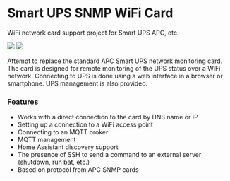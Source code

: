 # Smart UPS SNMP WiFi Card
WiFi network card support project for Smart UPS APC, etc.

![](https://img.shields.io/github/release/AleksandrBraun/Smart-UPS-SNMP-Card.svg) ![](https://img.shields.io/github/issues/AleksandrBraun/Smart-UPS-SNMP-Card.svg)

Attempt to replace the standard APC Smart UPS network monitoring card.
The card is designed for remote monitoring of the UPS status over a WiFi network.
Connecting to UPS is done using a web interface in a browser or smartphone.
UPS management is also provided.

### Features

- Works with a direct connection to the card by DNS name or IP
- Setting up a connection to a WiFi access point
- Connecting to an MQTT broker
- MQTT management
- Home Assistant discovery support
- The presence of SSH to send a command to an external server (shutdown, run bat, etc.)
- Based on protocol from APC SNMP cards
